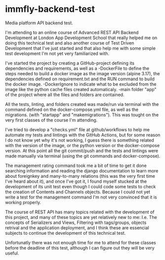 # immfly-backend-test
Media platform API backend test.

I'm attending to an online course of Advanced REST API Backend Development at London App Development School that really helped me on doing this technical test and also another course of Test Driven Development that I've just started and that also help me with some simple test development I'm not yet very familiarized with.

I've started the project by creating a GitHub-project defining its dependencies and requirements, as well as a
-DockerFile to define the steps needed to build a docker image as the image version (alpine 3.17), the dependencies defined on requirement.txt and the RUN command to build the docker image.
-DockerIgnore to indicate what to be excluded from the image like the python cache files created automaticaly.
-main folder "app" of the project where all the files and folders are contained.

All the tests, linting, and folders created was made/run via terminal with the command defined on the docker-compose.yml file, as well as the migrations. (with "startapp" and "makemigrations").
This was tought on the very first classes of the course I'm attending.

I've tried to develop a "checks.yml" file at github/workflows to help me automate my tests and lintings with the GitHub Actions, but for some reason I do not know yet why it's not working, I guess there is something related with the version of the image, or the python version or the docker-compose version. At this point all the git commit/push and the tests and lintings were made manually via terminal (using the git commands and docker-compose).

The management rating command took me a bit of time to get it done searching information and reading the django documentation to learn more about foreignkey and many-to-many relations (this was the very first time I've heard about it), and once I've got it, I found myself stucked at the development of its unit test even though I could code some tests to check the creation of Contents and Channels objects. Because I could not yet write a test for the management command I'm not very convinced that it is working properly.

The course of REST API has many topics related with the development of this project, and many of these topics are yet relatively new to me: I.e. The concepts of Serializers and Views, Filtering with tags/groups, objects retrival and the application deployment, and I think these are essencial subjects to continue the development of this technical test.

Unfortunatly there was not enough time for me to attend for these classes before the deadline of this test, although I can figure out they will be very useful.